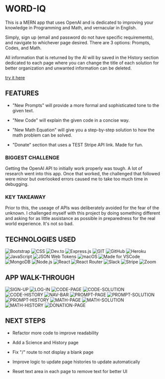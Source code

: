 # WORD-IQ

This is a MERN app that uses OpenAI and is dedicated to improving your knowledge in Programming and Math, and vernacular in English.

Simply, sign up (email and password do not have specific requirements), and navigate to whichever page desired. There are 3 options: Prompts, Codes, and Math. 

All information that is returned by the AI will by saved in the History section dedicated to each page where you can change the title of each solution for better organization and unwanted information can be deleted.

[try it here](https://word-iq-8f5924650bdb.herokuapp.com/api/openAi)

## FEATURES
* "New Prompts" will provide a more formal and sophisticated tone to the given text. 

* "New Code" will explain the given code in a concise way.

* "New Math Equation" will give you a step-by-step solution to how the math problem can be solved. 

* "Donate" section that uses a TEST Stripe API link. Made for fun. 

### BIGGEST CHALLENGE
Getting the OpenAI API to initially work properly was tough. A lot of research went into this app. Once that worked, the challenged that followed were minor but overlooked errors caused me to take too much time in debugging. 

### KEY TAKEAWAY
Prior to this, the useage of APIs was deliberately avoided for the fear of the unknown. I challenged myself with this project by doing something different and asking for as little assistance as possible in preparedness for the real world experience. It's not so bad.

## TECHNOLOGIES USED
![Bootstrap](https://img.shields.io/badge/Bootstrap-563D7C?style=for-the-badge&logo=bootstrap&logoColor=white)
![CSS](https://img.shields.io/badge/CSS-239120?&style=for-the-badge&logo=css3&logoColor=white)
![Dev.to](https://img.shields.io/badge/dev.to-0A0A0A?style=for-the-badge&logo=dev.to&logoColor=white)
![Express.js](https://img.shields.io/badge/Express.js-404D59?style=for-the-badge)
![GIT](https://img.shields.io/badge/GIT-E44C30?style=for-the-badge&logo=git&logoColor=white)
![GitHub](https://img.shields.io/badge/GitHub-100000?style=for-the-badge&logo=github&logoColor=white)
![Heroku](https://img.shields.io/badge/Heroku-430098?style=for-the-badge&logo=heroku&logoColor=white)
![JavaScript](https://img.shields.io/badge/JavaScript-323330?style=for-the-badge&logo=javascript&logoColor=F7DF1E)
![JSON Web Tokens](https://img.shields.io/badge/json%20web%20tokens-323330?style=for-the-badge&logo=json-web-tokens&logoColor=pink)
![macOS](https://img.shields.io/badge/mac%20os-000000?style=for-the-badge&logo=apple&logoColor=white)
![Made for VSCode](https://img.shields.io/badge/Made%20for-VSCode-1f425f.svg)
![MongoDB](https://img.shields.io/badge/MongoDB-4EA94B?style=for-the-badge&logo=mongodb&logoColor=white)
![Node.js](https://img.shields.io/badge/Node.js-43853D?style=for-the-badge&logo=node.js&logoColor=white)
![React](https://img.shields.io/badge/React-20232A?style=for-the-badge&logo=react&logoColor=61DAFB)
![React Router](https://img.shields.io/badge/React_Router-CA4245?style=for-the-badge&logo=react-router&logoColor=white)
![Slack](https://img.shields.io/badge/Slack-4A154B?style=for-the-badge&logo=slack&logoColor=white)
![Stripe](https://img.shields.io/badge/Stripe-626CD9?style=for-the-badge&logo=Stripe&logoColor=white)
![Zoom](https://img.shields.io/badge/Zoom-2D8CFF?style=for-the-badge&logo=zoom&logoColor=white)

## APP WALK-THROUGH
![SIGN-UP](<Screenshot 2023-12-07 at 9.28.26 PM.png>)
![LOG-IN](<Screenshot 2023-12-07 at 9.29.12 PM.png>)
![CODE-PAGE](<Screenshot 2023-12-07 at 9.30.26 PM.png>)
![CODE-SOLUTION](<Screenshot 2023-12-07 at 9.31.19 PM.png>)
![CODE-HISTORY](<Screenshot 2023-12-07 at 9.32.19 PM.png>)
![NAV-BAR](<Screenshot 2023-12-07 at 9.33.04 PM.png>)
![PROMPT-PAGE](<Screenshot 2023-12-07 at 9.33.31 PM.png>)
![PROMPT-SOLUTION](<Screenshot 2023-12-07 at 9.37.26 PM.png>)
![PROMPT-HISTORY](<Screenshot 2023-12-07 at 9.38.15 PM.png>)
![MATH-PAGE](<Screenshot 2023-12-07 at 9.38.45 PM.png>)
![MATH-SOLUTION](<Screenshot 2023-12-07 at 9.41.14 PM.png>)
![MATH-HISTORY](<Screenshot 2023-12-07 at 9.42.03 PM.png>)
![DONATION-PAGE](<Screenshot 2023-12-07 at 9.43.13 PM.png>)

## NEXT STEPS
* Refactor more code to improve readability

* Add a Science and History page

* Fix "/" route to not display a blank page

* Improve logic to update page histories to update automatically

* Reset text area in each page to remove text for better UI

